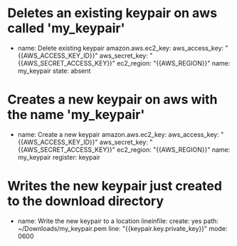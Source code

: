 # Deletes an existing keypair on aws called 'my_keypair'

- name: Delete existing keypair
  amazon.aws.ec2_key:
  aws_access_key: "{{AWS_ACCESS_KEY_ID}}"
  aws_secret_key: "{{AWS_SECRET_ACCESS_KEY}}"
  ec2_region: "{{AWS_REGION}}"
  name: my_keypair
  state: absent

# Creates a new keypair on aws with the name 'my_keypair'

- name: Create a new keypair
  amazon.aws.ec2_key:
  aws_access_key: "{{AWS_ACCESS_KEY_ID}}"
  aws_secret_key: "{{AWS_SECRET_ACCESS_KEY}}"
  ec2_region: "{{AWS_REGION}}"
  name: my_keypair
  register: keypair

# Writes the new keypair just created to the download directory

- name: Write the new keypair to a location
  lineinfile:
  create: yes
  path: ~/Downloads/my_keypair.pem
  line: "{{keypair.key.private_key}}"
  mode: 0600
